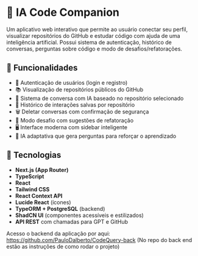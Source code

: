 # 💬 IA Code Companion

Um aplicativo web interativo que permite ao usuário conectar seu perfil, visualizar repositórios do GitHub e estudar código com ajuda de uma inteligência artificial. Possui sistema de autenticação, histórico de conversas, perguntas sobre código e modo de desafios/refatorações.

## 🧠 Funcionalidades

- 🔐 Autenticação de usuários (login e registro)
- 📚 Visualização de repositórios públicos do GitHub
- 💬 Sistema de conversa com IA baseado no repositório selecionado
- 📂 Histórico de interações salvas por repositório
- 🗑️ Deletar conversas com confirmação de segurança
- 🎯 Modo desafio com sugestões de refatoração
- 🖥️ Interface moderna com sidebar inteligente
- 🧠 IA adaptativa que gera perguntas para reforçar o aprendizado

## 🚀 Tecnologias

- **Next.js (App Router)**
- **TypeScript**
- **React**
- **Tailwind CSS**
- **React Context API** 
- **Lucide React** (ícones)
- **TypeORM + PostgreSQL** (backend)
- **ShadCN UI** (componentes acessíveis e estilizados)
- **API REST** com chamadas para GPT e GitHub

Acesso o backend da aplicação por aqui: https://github.com/PauloDalberto/CodeQuery-back
(No repo do back end estão as instruções de como rodar o projeto)

